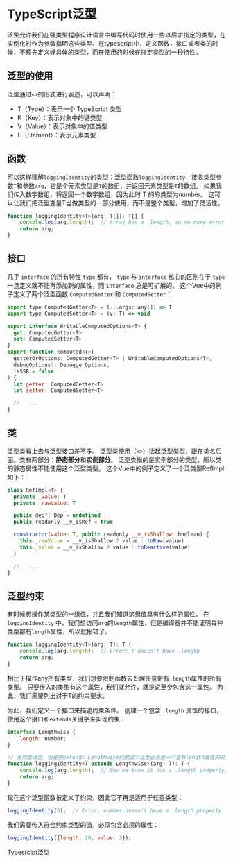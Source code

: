# TypeScript泛型

泛型允许我们在强类型程序设计语言中编写代码时使用一些以后才指定的类型，在实例化时作为参数指明这些类型。在typescript中，定义函数，接口或者类的时候，不预先定义好具体的类型，而在使用的时候在指定类型的一种特性。

## 泛型的使用
泛型通过`<>`的形式进行表述，可以声明：
- T（Type）：表示一个 TypeScript 类型
- K（Key）：表示对象中的键类型
- V（Value）：表示对象中的值类型
- E（Element）：表示元素类型

## 函数
可以这样理解`loggingIdentity`的类型：泛型函数`loggingIdentity`，接收类型参数`T`和参数`arg`，它是个元素类型是`T`的数组，并返回元素类型是`T`的数组。 如果我们传入数字数组，将返回一个数字数组，因为此时 T 的的类型为number。 这可以让我们把泛型变量T当做类型的一部分使用，而不是整个类型，增加了灵活性。
```js
function loggingIdentity<T>(arg: T[]): T[] {
    console.log(arg.length);  // Array has a .length, so no more error
    return arg;
}
```

## 接口
几乎 `interface` 的所有特性 `type` 都有， `type` 与 `interface` 核心的区别在于 `type` 一旦定义就不能再添加新的属性，而 `interface` 总是可扩展的。
这个Vue中的例子定义了两个泛型函数 `ComputedGetter` 和 `ComputedSetter`：
```js
export type ComputedGetter<T> = (...args: any[]) => T
export type ComputedSetter<T> = (v: T) => void

export interface WritableComputedOptions<T> {
  get: ComputedGetter<T>
  set: ComputedSetter<T>
}
export function computed<T>(
  getterOrOptions: ComputedGetter<T> | WritableComputedOptions<T>,
  debugOptions?: DebuggerOptions,
  isSSR = false
) {
  let getter: ComputedGetter<T>
  let setter: ComputedSetter<T>

  //   ...
}
```

## 类
泛型类看上去与泛型接口差不多。 泛型类使用（`<>`）括起泛型类型，跟在类名后面。类有两部分：**静态部分**和**实例部分**。 泛型类指的是实例部分的类型，所以类的静态属性不能使用这个泛型类型。
这个Vue中的例子定义了一个泛类型RefImpl如下：
```js
class RefImpl<T> {
  private _value: T
  private _rawValue: T

  public dep?: Dep = undefined
  public readonly __v_isRef = true

  constructor(value: T, public readonly __v_isShallow: boolean) {
    this._rawValue = __v_isShallow ? value : toRaw(value)
    this._value = __v_isShallow ? value : toReactive(value)
  }

  //   ...
}
```

## 泛型约束
有时候想操作某类型的一组值，并且我们知道这组值具有什么样的属性。 在 `loggingIdentity` 中，我们想访问`arg`的`length`属性，但是编译器并不能证明每种类型都有`length`属性，所以就报错了。
```js
function loggingIdentity<T>(arg: T): T {
    console.log(arg.length);  // Error: T doesn't have .length
    return arg;
}
```
相比于操作any所有类型，我们想要限制函数去处理任意带有`.length`属性的所有类型。 只要传入的类型有这个属性，我们就允许，就是说至少包含这一属性。 为此，我们需要列出对于T的约束要求。

为此，我们定义一个接口来描述约束条件。 创建一个包含 `.length` 属性的接口，使用这个接口和`extends`关键字来实现约束：
```js
interface Lengthwise {
    length: number;
}

// 虽然是泛型，但是用extends Lengthwise约数这个泛型必须是一个含有length属性的对象
function loggingIdentity<T extends Lengthwise>(arg: T): T {
    console.log(arg.length);  // Now we know it has a .length property, so no more error
    return arg;
}
```
现在这个泛型函数被定义了约束，因此它不再是适用于任意类型：
```js
loggingIdentity(3);  // Error, number doesn't have a .length property
```
我们需要传入符合约束类型的值，必须包含必须的属性：
```js
loggingIdentity({length: 10, value: 3});
```

[Typesrcipt泛型](https://www.tslang.cn/docs/handbook/generics.html)